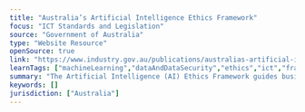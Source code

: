 ```yaml
---
title: "Australia’s Artificial Intelligence Ethics Framework"
focus: "ICT Standards and Legislation"
source: "Government of Australia"
type: "Website Resource"
openSource: true
link: "https://www.industry.gov.au/publications/australias-artificial-intelligence-ethics-framework"
learnTags: ["machineLearning","dataAndDataSecurity","ethics","ict","framework","government","regulation"]
summary: "The Artificial Intelligence (AI) Ethics Framework guides businesses and governments to responsibly design, develop and implement AI."
keywords: []
jurisdiction: ["Australia"]
---
```

